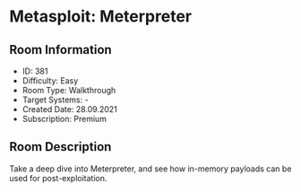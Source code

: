 ﻿# Metasploit: Meterpreter

## Room Information
- ID: 381
- Difficulty: Easy
- Room Type: Walkthrough
- Target Systems: -
- Created Date: 28.09.2021
- Subscription: Premium

## Room Description
Take a deep dive into Meterpreter, and see how in-memory payloads can be used for post-exploitation.
